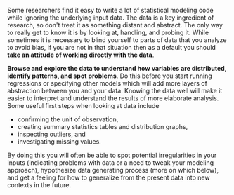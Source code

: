 Some researchers find it easy to write a lot of statistical modeling code while ignoring the underlying input data. The data is a key ingredient of research, so don't treat it as something distant and abstract. The only way to really get to know it is by looking at, handling, and probing it. While sometimes it is necessary to blind yourself to parts of data that you analyze to avoid bias, if you are not in that situation then as a default you should **take an attitude of working directly with the data**. 

**Browse and explore the data to understand how variables are distributed, identify patterns, and spot problems**. Do this before you start running regressions or specifying other models which will add more layers of abstraction between you and your data. Knowing the data well will make it easier to interpret and understand the results of more elaborate analysis. Some useful first steps when looking at data include 

- confirming the unit of observation, 
- creating summary statistics tables and distribution graphs, 
- inspecting outliers, and 
- investigating missing values.

By doing this you will often be able to spot potential irregularities in your inputs (indicating problems with data or a need to tweak your modeling approach), hypothesize data generating process (more on which below), and get a feeling for how to generalize from the present data into new contexts in the future.